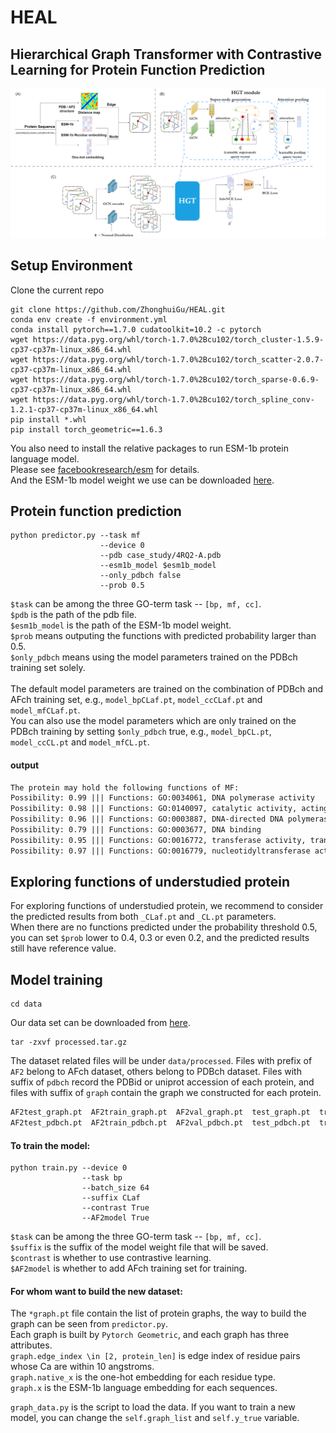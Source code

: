 HEAL
====
Hierarchical Graph Transformer with Contrastive Learning for Protein Function Prediction
---

<img src="model/GraphACL-BIO.png">

## Setup Environment

Clone the current repo

    git clone https://github.com/ZhonghuiGu/HEAL.git
    conda env create -f environment.yml
    conda install pytorch==1.7.0 cudatoolkit=10.2 -c pytorch
    wget https://data.pyg.org/whl/torch-1.7.0%2Bcu102/torch_cluster-1.5.9-cp37-cp37m-linux_x86_64.whl
    wget https://data.pyg.org/whl/torch-1.7.0%2Bcu102/torch_scatter-2.0.7-cp37-cp37m-linux_x86_64.whl
    wget https://data.pyg.org/whl/torch-1.7.0%2Bcu102/torch_sparse-0.6.9-cp37-cp37m-linux_x86_64.whl
    wget https://data.pyg.org/whl/torch-1.7.0%2Bcu102/torch_spline_conv-1.2.1-cp37-cp37m-linux_x86_64.whl
    pip install *.whl
    pip install torch_geometric==1.6.3

You also need to install the relative packages to run ESM-1b protein language model. \
Please see [facebookresearch/esm](https://github.com/facebookresearch/esm#getting-started-with-this-repo-) for details. \
And the ESM-1b model weight we use can be downloaded [here](https://dl.fbaipublicfiles.com/fair-esm/models/esm1b_t33_650M_UR50S.pt).


## Protein function prediction

    python predictor.py --task mf
                        --device 0 
                        --pdb case_study/4RQ2-A.pdb 
                        --esm1b_model $esm1b_model
                        --only_pdbch false
                        --prob 0.5

`$task` can be among the three GO-term task -- `[bp, mf, cc]`. \
`$pdb` is the path of the pdb file. \
`$esm1b_model` is the path of the ESM-1b model weight. \
`$prob` means outputing the functions with predicted probability larger than 0.5. \
`$only_pdbch` means using the model parameters trained on the PDBch training set solely.\
\
The default model parameters are trained on the combination of PDBch and AFch training set, e.g., `model_bpCLaf.pt`, `model_ccCLaf.pt` and `model_mfCLaf.pt`.\
You can also use the model parameters which are only trained on the PDBch training by setting `$only_pdbch` true, e.g., `model_bpCL.pt`, `model_ccCL.pt` and `model_mfCL.pt`.

#### output
```txt
The protein may hold the following functions of MF:
Possibility: 0.99 ||| Functions: GO:0034061, DNA polymerase activity
Possibility: 0.98 ||| Functions: GO:0140097, catalytic activity, acting on DNA
Possibility: 0.96 ||| Functions: GO:0003887, DNA-directed DNA polymerase activity
Possibility: 0.79 ||| Functions: GO:0003677, DNA binding
Possibility: 0.95 ||| Functions: GO:0016772, transferase activity, transferring phosphorus-containing groups
Possibility: 0.97 ||| Functions: GO:0016779, nucleotidyltransferase activity
```

## Exploring functions of understudied protein
For exploring functions of understudied protein, we recommend to consider the predicted results from both `_CLaf.pt` and `_CL.pt` parameters. \
When there are no functions predicted under the probability threshold 0.5, you can set `$prob` lower to 0.4, 0.3 or even 0.2, and the predicted results still have reference value.

## Model training

    cd data

Our data set can be downloaded from [here](https://disk.pku.edu.cn/link/AAD5055347F424437FBDDC37BCA4C7398E).

    tar -zxvf processed.tar.gz

The dataset related files will be under `data/processed`. 
Files with prefix of `AF2` belong to AFch dataset, others belong to PDBch dataset.
Files with suffix of `pdbch` record the PDBid or uniprot accession of each protein, and files with suffix of `graph` contain the graph we constructed for each protein.  

```txt
AF2test_graph.pt  AF2train_graph.pt  AF2val_graph.pt  test_graph.pt  train_graph.pt  val_graph.pt
AF2test_pdbch.pt  AF2train_pdbch.pt  AF2val_pdbch.pt  test_pdbch.pt  train_pdbch.pt  val_pdbch.pt
```

#### To train the model:

    python train.py --device 0
                    --task bp 
                    --batch_size 64 
                    --suffix CLaf
                    --contrast True
                    --AF2model True   
                    
`$task` can be among the three GO-term task -- `[bp, mf, cc]`. \
`$suffix` is the suffix of the model weight file that will be saved. \
`$contrast` is whether to use contrastive learning. \
`$AF2model` is whether to add AFch training set for training.

#### For whom want to build the new dataset: 

The `*graph.pt` file contain the list of protein graphs, the way to build the graph can be seen from `predictor.py`. \
Each graph is built by `Pytorch Geometric`, and each graph has three attributes. \
`graph.edge_index \in [2, protein_len]` is edge index of residue pairs whose Ca are within 10 angstroms.\
`graph.native_x` is the one-hot embedding for each residue type. \
`graph.x` is the ESM-1b language embedding for each sequences.

`graph_data.py` is the script to load the data. If you want to train a new model, you can change the `self.graph_list` and `self.y_true` variable.
